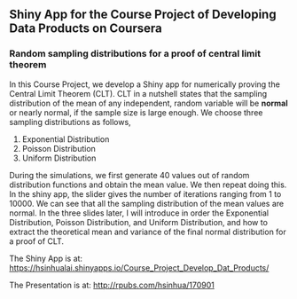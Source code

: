 ## Shiny App for the Course Project of Developing Data Products on Coursera

### Random sampling distributions for a proof of central limit theorem
In this Course Project, we develop a Shiny app for numerically proving the Central Limit Theorem (CLT). CLT in a nutshell states that the sampling distribution of the mean of any independent, random variable will be **normal** or nearly normal, if the sample size is large enough. We choose three sampling distributions as follows,

1. Exponential Distribution
2. Poisson Distribution
3. Uniform Distribution

During the simulations, we first generate 40 values out of random distribution functions and obtain the mean value. We then repeat doing this. In the shiny app, the slider gives the number of iterations ranging from 1 to 10000. We can see that all the sampling distribution of the mean values are normal. In the three slides later, I will introduce in order the Exponential Distribution, Poisson Distribution, and Uniform Distribution, and how to extract the theoretical mean and variance of the final normal distribution for a proof of CLT.

The Shiny App is at: https://hsinhualai.shinyapps.io/Course_Project_Develop_Dat_Products/

The Presentation is at: http://rpubs.com/hsinhua/170901